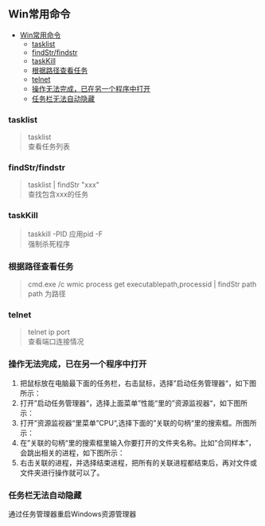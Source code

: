 ## Win常用命令

- [Win常用命令](#win常用命令)
  - [tasklist](#tasklist)
  - [findStr/findstr](#findstrfindstr)
  - [taskKill](#taskkill)
  - [根据路径查看任务](#根据路径查看任务)
  - [telnet](#telnet)
  - [操作无法完成，已在另一个程序中打开](#操作无法完成已在另一个程序中打开)
  - [任务栏无法自动隐藏](#任务栏无法自动隐藏)


### tasklist

> tasklist  
> 查看任务列表  

### findStr/findstr

> tasklist | findStr "xxx"  
> 查找包含xxx的任务

### taskKill

> taskkill -PID 应用pid -F  
> 强制杀死程序

### 根据路径查看任务

> cmd.exe /c wmic process get executablepath,processid | findStr path
> path 为路径

### telnet

> telnet ip port  
> 查看端口连接情况

### 操作无法完成，已在另一个程序中打开

1. 把鼠标放在电脑最下面的任务栏，右击鼠标，选择”启动任务管理器“，如下图所示：
2. 打开”启动任务管理器“，选择上面菜单”性能“里的”资源监视器“，如下图所示：
3. 打开”资源监视器“里菜单”CPU“,选择下面的”关联的句柄“里的搜索框。所图所示：
3. 在”关联的句柄“里的搜索框里输入你要打开的文件夹名称。比如”合同样本”，会跳出相关的进程，如下图所示：
4. 右击关联的进程，并选择结束进程，把所有的关联进程都结束后，再对文件或文件夹进行操作就可以了。

###  任务栏无法自动隐藏

通过任务管理器重启Windows资源管理器